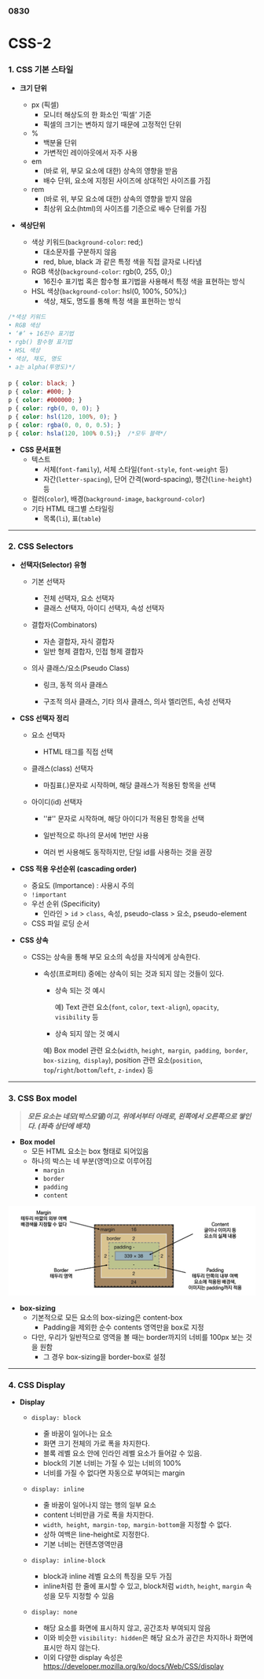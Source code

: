 ### 0830

# CSS-2

### 1. CSS 기본 스타일

- **크기 단위**
  - px (픽셀) 
    -  모니터 해상도의 한 화소인 ‘픽셀’ 기준 
    - 픽셀의 크기는 변하지 않기 때문에 고정적인 단위 
  - % 
    - 백분율 단위 
    - 가변적인 레이아웃에서 자주 사용
  - em 
    -  (바로 위, 부모 요소에 대한) 상속의 영향을 받음 
    -  배수 단위, 요소에 지정된 사이즈에 상대적인 사이즈를 가짐 
  - rem 
    - (바로 위, 부모 요소에 대한) 상속의 영향을 받지 않음  
    - 최상위 요소(html)의 사이즈를 기준으로 배수 단위를 가짐



- **색상단위**
  - 색상 키워드(`background-color`: red;) 
    - 대소문자를 구분하지 않음 
    - red, blue, black 과 같은 특정 색을 직접 글자로 나타냄 
  - RGB 색상(`background-color`: rgb(0, 255, 0);) 
    - 16진수 표기법 혹은 함수형 표기법을 사용해서 특정 색을 표현하는 방식 
  - HSL 색상(`background-color`: hsl(0, 100%, 50%);) 
    - 색상, 채도, 명도를 통해 특정 색을 표현하는 방식

```css
/*색상 키워드
• RGB 색상
• ‘#’ + 16진수 표기법
• rgb() 함수형 표기법
• HSL 색상
• 색상, 채도, 명도
• a는 alpha(투명도)*/

p { color: black; }
p { color: #000; }
p { color: #000000; }
p { color: rgb(0, 0, 0); }
p { color: hsl(120, 100%, 0); }
p { color: rgba(0, 0, 0, 0.5); }
p { color: hsla(120, 100% 0.5);}  /*모두 블랙*/
```



- **CSS 문서표현**
  - 텍스트 
    - 서체(`font-family`), 서체 스타일(`font-style`, `font-weight` 등) 
    - 자간(`letter-spacing`), 단어 간격(word-spacing), 행간(`line-height`) 등 
  - 컬러(`color`), 배경(`background-image`, `background-color`) 
  - 기타 HTML 태그별 스타일링 
    - 목록(`li`), 표(`table`) 

----------------------

### 2. CSS Selectors

- **선택자(Selector) 유형**

  - 기본 선택자 

    - 전체 선택자, 요소 선택자 
    - 클래스 선택자, 아이디 선택자, 속성 선택자 

  - 결합자(Combinators) 

    - 자손 결합자, 자식 결합자 
    - 일반 형제 결합자, 인접 형제 결합자  

  - 의사 클래스/요소(Pseudo Class) 

    - 링크, 동적 의사 클래스 

    - 구조적 의사 클래스, 기타 의사 클래스, 의사 엘리먼트, 속성 선택자

      

- **CSS 선택자 정리**

  - 요소 선택자 

    - HTML 태그를 직접 선택 

  - 클래스(class) 선택자 

    - 마침표(.)문자로 시작하며, 해당 클래스가 적용된 항목을 선택 

  - 아이디(id) 선택자 

    - ''#'' 문자로 시작하며, 해당 아이디가 적용된 항목을 선택 

    - 일반적으로 하나의 문서에 1번만 사용 

    - 여러 번 사용해도 동작하지만, 단일 id를 사용하는 것을 권장

      

- **CSS 적용 우선순위 (cascading order)**
  -  중요도 (Importance) : 사용시 주의 
    - `!important` 
  - 우선 순위 (Specificity) 
    - 인라인 > `id` > `class`, 속성, pseudo-class > 요소, pseudo-element 
  -  CSS 파일 로딩 순서



- **CSS 상속**

  - CSS는 상속을 통해 부모 요소의 속성을 자식에게 상속한다. 

    - 속성(프로퍼티) 중에는 상속이 되는 것과 되지 않는 것들이 있다.  

      - 상속 되는 것 예시 

        예) Text 관련 요소(`font`, `color`, `text-align`), `opacity`, `visibility` 등 

      -  상속 되지 않는 것 예시 

        예) Box model 관련 요소(`width`, `height`,` margin`,` padding`,` border`,` box-sizing`,` display`), position 관련 요소(`position`, `top`/`right`/`bottom`/`left`, `z-index`) 등

------------------------------

### 3. CSS Box model

> ***모든 요소는 네모(박스모델)이고, 위에서부터 아래로, 왼쪽에서 오른쪽으로 쌓인다. (좌측 상단에 배치)***

- **Box model**
  - 모든 HTML 요소는 box 형태로 되어있음 
  - 하나의 박스는 네 부분(영역)으로 이루어짐 
    - `margin` 
    - `border` 
    - `padding` 
    - `content`

![box model](box%20model.png)



- **box-sizing**
  - 기본적으로 모든 요소의 box-sizing은 content-box  
    - Padding을 제외한 순수 contents 영역만을 box로 지정 
  - 다만, 우리가 일반적으로 영역을 볼 때는 border까지의 너비를 100px 보는 것을 원함 
    - 그 경우 box-sizing을 border-box로 설정

-------------------------------

### 4. CSS Display

- **Display**

  - `display: block`  
    - 줄 바꿈이 일어나는 요소 
    - 화면 크기 전체의 가로 폭을 차지한다.  
    - 블록 레벨 요소 안에 인라인 레벨 요소가 들어갈 수 있음. 
    - block의 기본 너비는 가질 수 있는 너비의 100%
    - 너비를 가질 수 없다면 자동으로 부여되는 margin
  - `display: inline`  
    - 줄 바꿈이 일어나지 않는 행의 일부 요소 
    -  content 너비만큼 가로 폭을 차지한다.  
    - `width`,` height`,` margin-top`,` margin-bottom`을 지정할 수 없다. 
    -  상하 여백은 line-height로 지정한다.
    - 기본 너비는 컨텐츠영역만큼

  - `display: inline-block` 
    - block과 inline 레벨 요소의 특징을 모두 가짐 
    - inline처럼 한 줄에 표시할 수 있고, block처럼 `width`, `height`, `margin` 속성을 모두 지정할 수 있음 
  - `display: none `
    - 해당 요소를 화면에 표시하지 않고, 공간조차 부여되지 않음 
    - 이와 비슷한 `visibility: hidden`은 해당 요소가 공간은 차지하나 화면에 표시만 하지 않는다. 
    - 이외 다양한 display 속성은 https://developer.mozilla.org/ko/docs/Web/CSS/display

